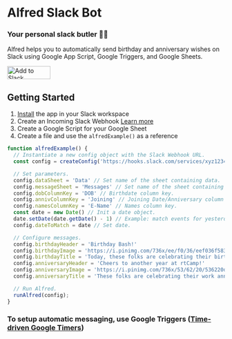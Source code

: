 # Alfred Slack Bot 

### Your personal slack butler 🤵‍♂️ 
Alfred helps you to automatically send birthday and anniversary wishes on Slack using Google App Script, Google Triggers, and Google Sheets.

<a href="https://slack.com/oauth/v2/authorize?client_id=2618518958503.2630472038933&scope=chat:write,incoming-webhook&user_scope="><img alt="Add to Slack" height="30" width="100" src="https://platform.slack-edge.com/img/add_to_slack.png" srcSet="https://platform.slack-edge.com/img/add_to_slack.png 1x, https://platform.slack-edge.com/img/add_to_slack@2x.png 2x" /></a>

## Getting Started
1. [Install](https://slack.com/oauth/v2/authorize?client_id=2618518958503.2630472038933&scope=chat:write,incoming-webhook&user_scope=) the app in your Slack workspace
2. Create an Incoming Slack Webhook [Learn more](https://api.slack.com/messaging/webhooks)
3. Create a Google Script for your Google Sheet 
4. Create a file and use the `alfredExample()` as a reference
```js
function alfredExample() {
  // Instantiate a new config object with the Slack Webhook URL.
  const config = createConfig('https://hooks.slack.com/services/xyz123456789/abcdef/123xyz')

  // Set parameters.
  config.dataSheet = 'Data' // Set name of the sheet containing data.
  config.messageSheet = 'Messages' // Set name of the sheet containing messages.
  config.dobColumnKey = 'DOB' // Birthdate column key.
  config.annivColumnKey = 'Joining' // Joining Date/Anniversary column key.
  config.namesColumnKey = 'E-Name' // Names column key.
  const date = new Date() // Init a date object.
  date.setDate(date.getDate() - 1) // Example: match events for yesterday.
  config.dateToMatch = date // Set date.

  // Configure messages.
  config.birthdayHeader = 'Birthday Bash!'
  config.birthdayImage = 'https://i.pinimg.com/736x/ee/f0/36/eef036f583e91a438896a377716ea85e.jpg'
  config.birthdayTitle = 'Today, these folks are celebrating their birthdays :birthday::'
  config.anniversaryHeader = 'Cheers to another year at rtCamp!'
  config.anniversaryImage = 'https://i.pinimg.com/736x/53/62/20/536220dd51e9c770b986ba364c13cf27.jpg'
  config.anniversaryTitle = 'These folks are celebrating their work anniversary today :partying_face::'

  // Run Alfred.
  runAlfred(config);
}
```
### To setup automatic messaging, use Google Triggers ([Time-driven Google Timers](https://developers.google.com/apps-script/guides/triggers/installable#time-driven_triggers))
